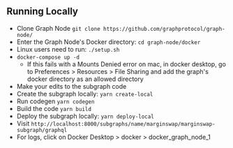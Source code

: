 ## Running Locally
- Clone Graph Node `git clone https://github.com/graphprotocol/graph-node/`
- Enter the Graph Node's Docker directory: `cd graph-node/docker`
- Linux users need to run: `./setup.sh`
- `docker-compose up -d`
  - If this fails with a Mounts Denied error on mac, in docker desktop, go to Preferences > Resources > File Sharing and add the graph's docker directory as an allowed directory
- Make your edits to the subgraph code
- Create the subgraph locally: `yarn create-local`
- Run codegen `yarn codegen`
- Build the code `yarn build`
- Deploy the subgraph locally: `yarn deploy-local`
- Visit `http://localhost:8000/subgraphs/name/marginswap/marginswap-subgraph/graphql`
- For logs, click on Docker Desktop > docker > docker_graph_node_1
